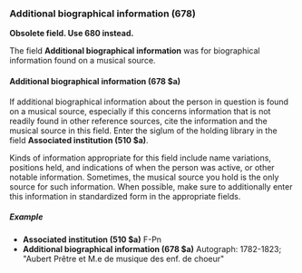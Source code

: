 ### Additional biographical information (678)

**Obsolete field. Use 680 instead.**

The field **Additional biographical information** was for biographical information found on a musical source.

#### Additional biographical information (678 $a)

If additional biographical information about the person in question is found on a musical source, especially if this concerns information that is not readily found in other reference sources, cite the information and the musical source in this field. Enter the siglum of the holding library in the field **Associated institution (510 $a)**.

Kinds of information appropriate for this field include name variations, positions held, and indications of when the person was active, or other notable information. Sometimes, the musical source you hold is the only source for such information. When possible, make sure to additionally enter this information in standardized form in the appropriate fields.

##### Example

- **Associated institution (510 $a)** F-Pn
- **Additional biographical information (678 $a)** Autograph: 1782-1823; "Aubert Prêtre et M.e de musique des enf. de choeur"
